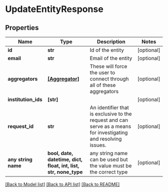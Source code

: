 # UpdateEntityResponse


## Properties
Name | Type | Description | Notes
------------ | ------------- | ------------- | -------------
**id** | **str** | Id of the entity | [optional] 
**email** | **str** | Email of the entity | [optional] 
**aggregators** | [**[Aggregator]**](Aggregator.md) | These will force the user to connect through all of these aggregators | [optional] 
**institution_ids** | **[str]** |  | [optional] 
**request_id** | **str** | An identifier that is exclusive to the request and can serve as a means for investigating and resolving issues. | [optional] 
**any string name** | **bool, date, datetime, dict, float, int, list, str, none_type** | any string name can be used but the value must be the correct type | [optional]

[[Back to Model list]](../README.md#documentation-for-models) [[Back to API list]](../README.md#documentation-for-api-endpoints) [[Back to README]](../README.md)


